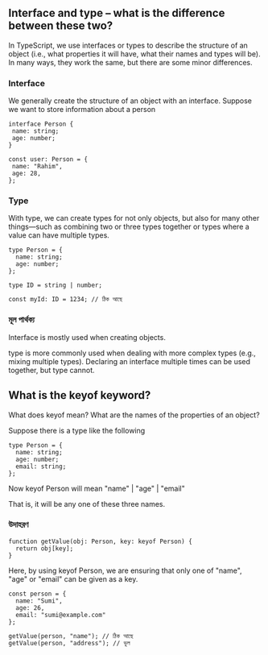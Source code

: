 ## Interface and type – what is the difference between these two?

In TypeScript, we use interfaces or types to describe the structure of an object (i.e., what properties it will have, what their names and types will be). In many ways, they work the same, but there are some minor differences.

### Interface

We generally create the structure of an object with an interface. Suppose we want to store information about a person

```
interface Person {
 name: string;
 age: number;
}

const user: Person = {
 name: "Rahim",
 age: 28,
};
```

### Type

With type, we can create types for not only objects, but also for many other things—such as combining two or three types together or types where a value can have multiple types.

```
type Person = {
  name: string;
  age: number;
};

type ID = string | number;

const myId: ID = 1234; // ঠিক আছে

```

### মূল পার্থক্য

Interface is mostly used when creating objects.

type is more commonly used when dealing with more complex types (e.g., mixing multiple types).
Declaring an interface multiple times can be used together, but type cannot.

## What is the keyof keyword?

What does keyof mean? What are the names of the properties of an object?

Suppose there is a type like the following

```
type Person = {
  name: string;
  age: number;
  email: string;
};
```

Now keyof Person will mean "name" | "age" | "email"

That is, it will be any one of these three names.

### উদাহরণ

```
function getValue(obj: Person, key: keyof Person) {
  return obj[key];
}
```

Here, by using keyof Person, we are ensuring that only one of "name", "age" or "email" can be given as a key.

```
const person = {
  name: "Sumi",
  age: 26,
  email: "sumi@example.com"
};

getValue(person, "name"); // ঠিক আছে
getValue(person, "address"); // ভুল
```
